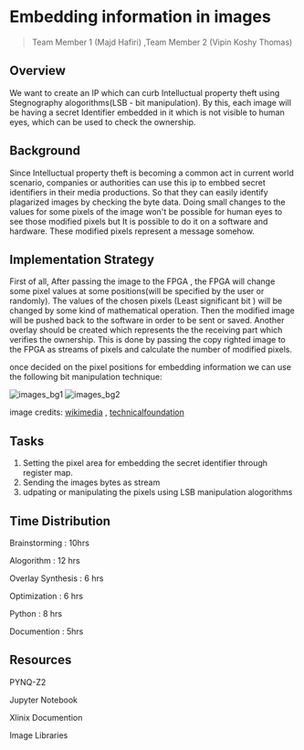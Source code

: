 # Embedding information in images

> Team Member 1 (Majd Hafiri) ,Team Member 2 (Vipin Koshy Thomas)

## Overview
We want to create an IP which can curb Intelluctual property theft using Stegnography alogorithms(LSB - bit manipulation). By this, each image will be having a secret Identifier embedded in it which is not visible to human eyes, which can be used to check the ownership.


## Background

Since Intelluctual property theft is becoming a common act in current world scenario, companies or authorities can use this ip to embbed secret identifiers in their media productions. So that they can easily identify plagarized images by checking the byte data. Doing small changes to the values for some pixels of the image won't be possible for human eyes to see those modified pixels but It is possible to do it on a software and hardware. These modified pixels represent a message somehow.


## Implementation Strategy

First of all, After passing the image to the FPGA , the FPGA will change some pixel values at some positions(will be specified by the user or randomly). The values of the chosen pixels (Least significant bit ) will be changed by some kind of mathematical operation. Then the modified image will be pushed back to the software in order to be sent or saved. Another overlay should be created which represents the the receiving part which verifies the ownership. This is done by passing the copy righted image to the FPGA as streams of pixels and calculate the number of modified pixels.

once decided on the pixel positions for embedding information we can use the following bit manipulation technique:

![images_bg1](https://miro.medium.com/max/2006/0*JTnkzopCLv2cRLuY.jpg)
![images_bg2](https://miro.medium.com/max/875/0*XWlQVMlAQra2KHSB.jpg)


image credits: [wikimedia](https://en.wikipedia.org/wiki/Bit_numbering#mediaviewer/File:Least_significant_bit.svg) , [technicalfoundation](https://technical-foundation.blogspot.com/2017/11/steganography-hide-data-in-images-with.html)




## Tasks

1. Setting the pixel area for embedding the secret identifier through register map.
2. Sending the images bytes as stream
3. udpating or manipulating the pixels using LSB manipulation alogorithms

## Time Distribution

Brainstorming : 10hrs

Alogorithm : 12 hrs

Overlay Synthesis : 6 hrs

Optimization : 6 hrs

Python : 8 hrs

Documention : 5hrs

## Resources
PYNQ-Z2 

Jupyter Notebook

Xlinix Documention

Image Libraries
